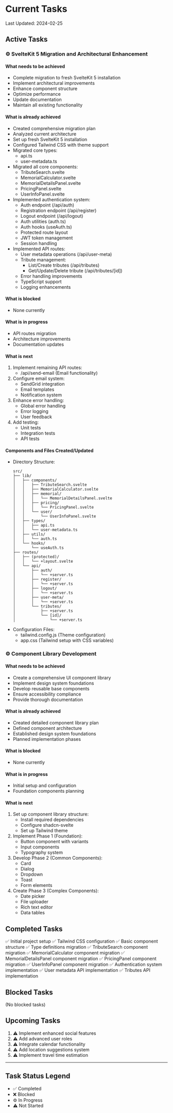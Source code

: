 # Current Tasks

Last Updated: 2024-02-25

## Active Tasks

### ⚙️ SvelteKit 5 Migration and Architectural Enhancement

#### What needs to be achieved
- Complete migration to fresh SvelteKit 5 installation
- Implement architectural improvements
- Enhance component structure
- Optimize performance
- Update documentation
- Maintain all existing functionality

#### What is already achieved
- Created comprehensive migration plan
- Analyzed current architecture
- Set up fresh SvelteKit 5 installation
- Configured Tailwind CSS with theme support
- Migrated core types:
  - api.ts
  - user-metadata.ts
- Migrated all core components:
  - TributeSearch.svelte
  - MemorialCalculator.svelte
  - MemorialDetailsPanel.svelte
  - PricingPanel.svelte
  - UserInfoPanel.svelte
- Implemented authentication system:
  - Auth endpoint (/api/auth)
  - Registration endpoint (/api/register)
  - Logout endpoint (/api/logout)
  - Auth utilities (auth.ts)
  - Auth hooks (useAuth.ts)
  - Protected route layout
  - JWT token management
  - Session handling
- Implemented API routes:
  - User metadata operations (/api/user-meta)
  - Tribute management:
    - List/Create tributes (/api/tributes)
    - Get/Update/Delete tribute (/api/tributes/[id])
  - Error handling improvements
  - TypeScript support
  - Logging enhancements

#### What is blocked
- None currently

#### What is in progress
- API routes migration
- Architecture improvements
- Documentation updates

#### What is next
1. Implement remaining API routes:
   - /api/send-email (Email functionality)
2. Configure email system:
   - SendGrid integration
   - Email templates
   - Notification system
3. Enhance error handling:
   - Global error handling
   - Error logging
   - User feedback
4. Add testing:
   - Unit tests
   - Integration tests
   - API tests

#### Components and Files Created/Updated
- Directory Structure:
  ```
  src/
  ├── lib/
  │   ├── components/
  │   │   ├── TributeSearch.svelte
  │   │   ├── MemorialCalculator.svelte
  │   │   ├── memorial/
  │   │   │   └── MemorialDetailsPanel.svelte
  │   │   ├── pricing/
  │   │   │   └── PricingPanel.svelte
  │   │   └── user/
  │   │       └── UserInfoPanel.svelte
  │   ├── types/
  │   │   ├── api.ts
  │   │   └── user-metadata.ts
  │   ├── utils/
  │   │   └── auth.ts
  │   └── hooks/
  │       └── useAuth.ts
  ├── routes/
  │   ├── (protected)/
  │   │   └── +layout.svelte
  │   └── api/
  │       ├── auth/
  │       │   └── +server.ts
  │       ├── register/
  │       │   └── +server.ts
  │       ├── logout/
  │       │   └── +server.ts
  │       ├── user-meta/
  │       │   └── +server.ts
  │       └── tributes/
  │           ├── +server.ts
  │           └── [id]/
  │               └── +server.ts
  ```
- Configuration Files:
  - tailwind.config.js (Theme configuration)
  - app.css (Tailwind setup with CSS variables)

### ⚙️ Component Library Development

#### What needs to be achieved
- Create a comprehensive UI component library
- Implement design system foundations
- Develop reusable base components
- Ensure accessibility compliance
- Provide thorough documentation

#### What is already achieved
- Created detailed component library plan
- Defined component architecture
- Established design system foundations
- Planned implementation phases

#### What is blocked
- None currently

#### What is in progress
- Initial setup and configuration
- Foundation components planning

#### What is next
1. Set up component library structure:
   - Install required dependencies
   - Configure shadcn-svelte
   - Set up Tailwind theme
2. Implement Phase 1 (Foundation):
   - Button component with variants
   - Input components
   - Typography system
3. Develop Phase 2 (Common Components):
   - Card
   - Dialog
   - Dropdown
   - Toast
   - Form elements
4. Create Phase 3 (Complex Components):
   - Date picker
   - File uploader
   - Rich text editor
   - Data tables

## Completed Tasks
✅ Initial project setup
✅ Tailwind CSS configuration
✅ Basic component structure
✅ Type definitions migration
✅ TributeSearch component migration
✅ MemorialCalculator component migration
✅ MemorialDetailsPanel component migration
✅ PricingPanel component migration
✅ UserInfoPanel component migration
✅ Authentication system implementation
✅ User metadata API implementation
✅ Tributes API implementation

## Blocked Tasks
(No blocked tasks)

## Upcoming Tasks
1. ⚠️ Implement enhanced social features
2. ⚠️ Add advanced user roles
3. ⚠️ Integrate calendar functionality
4. ⚠️ Add location suggestions system
5. ⚠️ Implement travel time estimation

---

## Task Status Legend
- ✅ Completed
- ❌ Blocked
- ⚙️ In Progress
- ⚠️ Not Started